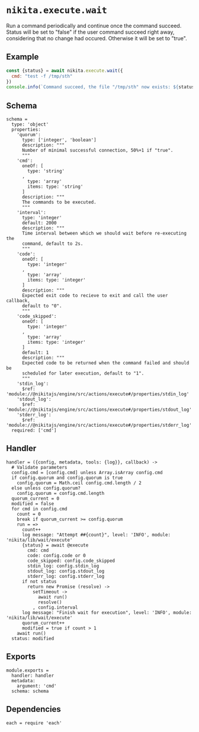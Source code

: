 
# `nikita.execute.wait`

Run a command periodically and continue once the command succeed. Status will be
set to "false" if the user command succeed right away, considering that no
change had occured. Otherwise it will be set to "true".   

## Example

```js
const {status} = await nikita.execute.wait({
  cmd: "test -f /tmp/sth"
})
console.info(`Command succeed, the file "/tmp/sth" now exists: ${status}`)
```

## Schema

    schema =
      type: 'object'
      properties:
        'quorum':
          type: ['integer', 'boolean']
          description: """
          Number of minimal successful connection, 50%+1 if "true".
          """
        'cmd':
          oneOf: [
            type: 'string'
          ,
            type: 'array'
            items: type: 'string'
          ]
          description: """
          The commands to be executed.
          """
        'interval':
          type: 'integer'
          default: 2000
          description: """
          Time interval between which we should wait before re-executing the
          command, default to 2s.
          """
        'code':
          oneOf: [
            type: 'integer'
          ,
            type: 'array'
            items: type: 'integer'
          ]
          description: """
          Expected exit code to recieve to exit and call the user callback,
          default to "0".
          """
        'code_skipped':
          oneOf: [
            type: 'integer'
          ,
            type: 'array'
            items: type: 'integer'
          ]
          default: 1
          description: """
          Expected code to be returned when the command failed and should be
          scheduled for later execution, default to "1".
          """
        'stdin_log':
          $ref: 'module://@nikitajs/engine/src/actions/execute#/properties/stdin_log'
        'stdout_log':
          $ref: 'module://@nikitajs/engine/src/actions/execute#/properties/stdout_log'
        'stderr_log':
          $ref: 'module://@nikitajs/engine/src/actions/execute#/properties/stderr_log'
      required: ['cmd']

## Handler

    handler = ({config, metadata, tools: {log}}, callback) ->
      # Validate parameters
      config.cmd = [config.cmd] unless Array.isArray config.cmd
      if config.quorum and config.quorum is true
        config.quorum = Math.ceil config.cmd.length / 2
      else unless config.quorum?
        config.quorum = config.cmd.length
      quorum_current = 0
      modified = false
      for cmd in config.cmd
        count = 0
        break if quorum_current >= config.quorum
        run = =>
          count++
          log message: "Attempt ##{count}", level: 'INFO', module: 'nikita/lib/wait/execute'
          {status} = await @execute
            cmd: cmd
            code: config.code or 0
            code_skipped: config.code_skipped
            stdin_log: config.stdin_log
            stdout_log: config.stdout_log
            stderr_log: config.stderr_log
          if not status
            return new Promise (resolve) ->
              setTimeout ->
                await run()
                resolve()
              , config.interval
          log message: "Finish wait for execution", level: 'INFO', module: 'nikita/lib/wait/execute'
          quorum_current++
          modified = true if count > 1
        await run()
      status: modified

## Exports

    module.exports =
      handler: handler
      metadata:
        argument: 'cmd'
      schema: schema

## Dependencies

    each = require 'each'
